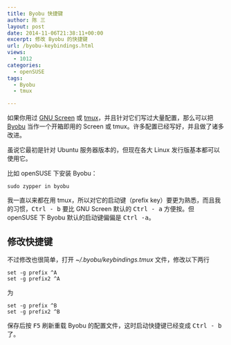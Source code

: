 ```yaml
---
title: Byobu 快捷键
author: 陈 三
layout: post
date: 2014-11-06T21:38:11+00:00
excerpt: 修改 Byobu 的快捷键
url: /byobu-keybindings.html
views:
  - 1012
categories:
  - openSUSE
tags:
  - Byobu
  - tmux

---
```

如果你用过 [GNU Screen][1] 或 [tmux][2]，并且针对它们写过大量配置，那么可以把 [Byobu][3] 当作一个开箱即用的 Screen 或 tmux。许多配置已经写好，并且做了诸多改进。

虽说它最初是针对 Ubuntu 服务器版本的，但现在各大 Linux 发行版基本都可以使用它。

比如 openSUSE 下安装 Byobu：

    sudo zypper in byobu
    

我一直以来都在用 tmux，所以对它的启动键（prefix key）要更为熟悉，而且我的习惯，<kbd>Ctrl - b</kbd> 要比 GNU Screen 默认的 <kbd>Ctrl - a</kbd> 方便按。但 openSUSE 下 Byobu 默认的启动键偏偏是 <kbd>Ctrl -a</kbd>。

## 修改快捷键

不过修改也很简单，打开 _~/.byobu/keybindings.tmux_ 文件，修改以下两行

    set -g prefix ^A
    set -g prefix2 ^A
    

为

    set -g prefix ^B
    set -g prefix2 ^B
    

保存后按 <kbd>F5</kbd> 刷新重载 Byobu 的配置文件，这时启动快捷键已经变成 <kbd>Ctrl - b</kbd> 了。

 [1]: http://www.gnu.org/software/screen/
 [2]: http://tmux.sourceforge.net/
 [3]: http://byobu.co/